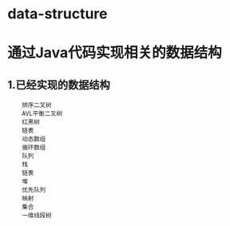 # data-structure
# 通过Java代码实现相关的数据结构
##  1.已经实现的数据结构
        排序二叉树
        AVL平衡二叉树
        红黑树
        链表
        动态数组
        循环数组
        队列
        栈
        链表
        堆
        优先队列
        映射
        集合
        一维线段树
